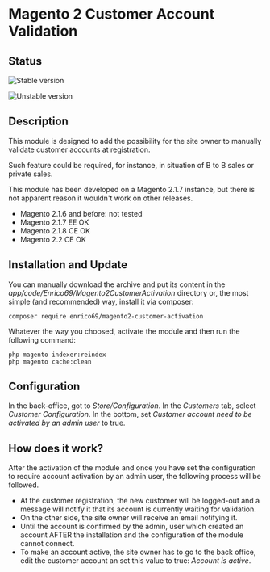 # Magento 2 Customer Account Validation

## Status
![Stable version](http://www.dynamic-mess.com/Media/Images/stable.jpg)

![Unstable version](http://www.dynamic-mess.com/Media/Images/unstable.jpg)

## Description
This module is designed to add the possibility for the site owner to manually validate customer accounts at registration.

Such feature could be required, for instance, in situation of B to B sales or private sales.


This module has been developed on a Magento 2.1.7 instance, but there is not apparent reason it wouldn't
work on other releases.

* Magento 2.1.6 and before: not tested
* Magento 2.1.7 EE OK
* Magento 2.1.8 CE OK
* Magento 2.2 CE OK

## Installation and Update

You can manually download the archive and put its content in the _app/code/Enrico69/Magento2CustomerActivation_ directory or, the most simple (and recommended) way, install it via composer:

```
composer require enrico69/magento2-customer-activation
```

Whatever the way you choosed, activate the module and then run the following command:

```
php magento indexer:reindex
php magento cache:clean
```

## Configuration

In the back-office, got to _Store/Configuration_. In the _Customers_ tab, select _Customer
Configuration_. In the bottom, set _Customer account need to be activated by an admin user_ to true.

## How does it work?
After the activation of the module and once you have set the configuration to require account
activation by an admin user, the following process will be followed.

* At the customer registration, the new customer will be logged-out and a message
will notify it that its account is currently waiting for validation.
* On the other side, the site owner will receive an email notifying it.
* Until the account is confirmed by the admin, user which created an account AFTER
the installation and the configuration of the module cannot connect.
* To make an account active, the site owner has to go to the back office, edit the 
customer account an set this value to true: _Account is active_.
